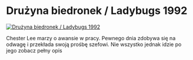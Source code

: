 Drużyna biedronek / Ladybugs 1992 
=============
[![Drużyna biedronek / Ladybugs 1992 ](http://vidos.pl/images/player.gif)](http://vidos.pl/druzyna-biedronek-ladybugs-1992)

 Chester Lee marzy o awansie w pracy. Pewnego dnia zdobywa się na odwagę i przekłada swoją prośbę szefowi. Nie wszystko jednak idzie po jego zobacz pełny opis
